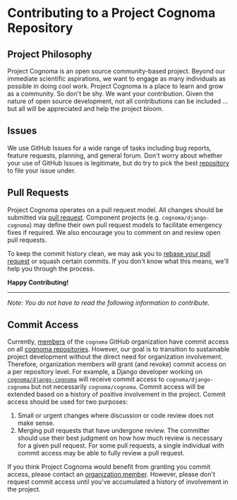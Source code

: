 # Contributing to a Project Cognoma Repository

## Project Philosophy

Project Cognoma is an open source community-based project. Beyond our immediate scientific aspirations, we want to engage as many individuals as possible in doing cool work. Project Cognoma is a place to learn and grow as a community. So don't be shy. We want your contribution. Given the nature of open source development, not all contributions can be included … but all will be appreciated and help the project bloom.

## Issues

We use GitHub Issues for a wide range of tasks including bug reports, feature requests, planning, and general forum. Don't worry about whether your use of GitHub Issues is legitimate, but do try to pick the best [repository](https://github.com/cognoma "Repositories of the Cognoma Organization") to file your issue under.

## Pull Requests

Project Cognoma operates on a pull request model. All changes should be submitted via [pull request](https://help.github.com/articles/using-pull-requests/ "GitHub · Using pull requests"). Component projects (e.g. `cognoma/django-cognoma`) may define their own pull request models to facilitate emergency fixes if required.
 We also encourage you to comment on and review open pull requests.

To keep the commit history clean, we may ask you to [rebase your pull request](https://github.com/edx/edx-platform/wiki/How-to-Rebase-a-Pull-Request "How to Rebase a Pull Request") or squash certain commits. If you don't know what this means, we'll help you through the process.


**Happy Contributing!**

***

_Note: You do not have to read the following information to contribute._

## Commit Access

Currently, [members](https://github.com/orgs/cognoma/people "Cognoma People") of the `cognoma` GitHub organization have commit access on all [cognoma repositories](https://github.com/cognoma). However, our goal is to transition to sustainable project development without the direct need for organization involvement. Therefore, organization members will grant (and revoke) commit access on a per repository level. For example, a Django developer working on [`cognoma/django-cognoma`](https://github.com/cognoma/django-cognoma) will receive commit access to `cognoma/django-cognoma` but not necessarily `cognoma/cognoma`. Commit access will be extended based on a history of positive involvement in the project. Commit access should be used for two purposes:

1. Small or urgent changes where discussion or code review does not make sense.
2. Merging pull requests that have undergone review. The committer should use their best judgment on how how much review is necessary for a given pull request. For some pull requests, a single individual with commit access may be able to fully review a pull request.

If you think Project Cognoma would benefit from granting you commit access, please contact an [organization member](https://github.com/orgs/cognoma/people "Cognoma People"). However, please don't request commit access until you've accumulated a history of involvement in the project.
